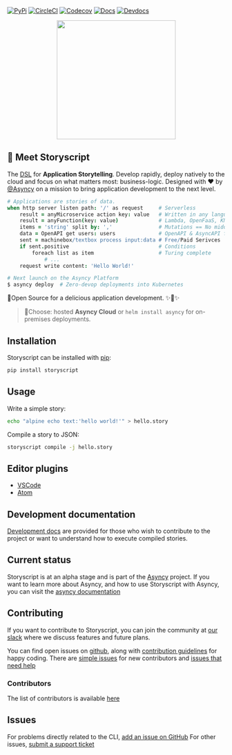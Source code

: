 [![PyPi](https://img.shields.io/pypi/v/storyscript.svg?maxAge=600&style=for-the-badge)](https://pypi.python.org/pypi/storyscript)
[![CircleCI](https://img.shields.io/circleci/project/github/storyscript/storyscript/master.svg?style=for-the-badge)](https://circleci.com/gh/storyscript/storyscript)
[![Codecov](https://img.shields.io/codecov/c/github/storyscript/storyscript.svg?style=for-the-badge)](https://codecov.io/github/storyscript/storyscript)
[![Docs](https://img.shields.io/badge/docs-online-brightgreen.svg?style=for-the-badge)](https://docs.asyncy.com/storyscript)
[![Devdocs](https://img.shields.io/badge/devdocs-online-brightgreen.svg?style=for-the-badge)](https://storyscript.readthedocs.io)


<div align="center">
<img src="https://user-images.githubusercontent.com/4370550/56803568-460e5800-6823-11e9-8a70-25ab4b7e32ea.png" width="275">
</div>

## 👋 Meet Storyscript
The [DSL](https://en.wikipedia.org/wiki/Domain-specific_language) for **Application Storytelling**.
Develop rapidly, deploy natively to the cloud and focus on what matters most: business-logic.
Designed with :heart: by [@Asyncy](https://asyncy.com) on a mission to bring application development to the next level.

```coffee
# Applications are stories of data.
when http server listen path: '/' as request     # Serverless
    result = anyMicroservice action key: value   # Written in any language wrapped in Docker or RKT
    result = anyFunction(key: value)             # Lambda, OpenFaaS, KNative or Storyscript
    items = 'string' split by: ','               # Mutations == No middleware
    data = OpenAPI get users: users              # OpenAPI & AsyncAPI for legacy system support
    sent = machinebox/textbox process input:data # Free/Paid Serivces
    if sent.positive                             # Conditions
        foreach list as item                     # Turing complete
            # ...
    request write content: 'Hello World!'

# Next launch on the Asyncy Platform
$ asyncy deploy  # Zero-devop deployments into Kubernetes
```

💯Open Source for a delicious application development. :sparkles::cake::sparkles:

> 🚀Choose: hosted **Asyncy Cloud** or `helm install asyncy` for on-premises deployments.

## Installation

Storyscript can be installed with [pip](https://pip.pypa.io):

```sh
pip install storyscript
```

## Usage

Write a simple story:

```sh
echo "alpine echo text:'hello world!'" > hello.story
```

Compile a story to JSON:

```sh
storyscript compile -j hello.story
```

## Editor plugins

- [VSCode](https://asyncy.click/vscode)
- [Atom](https://github.com/storyscript/atom)

## Development documentation

[Development docs](https://storyscript.readthedocs.io) are provided for those
who wish to contribute to the project or want to understand how to execute
compiled stories.

## Current status

Storyscript is at an alpha stage and is part of the [Asyncy](https://asyncy.com)
project. If you want to learn more about Asyncy, and how to use Storyscript
with Asyncy, you can visit the [asyncy documentation](https://docs.asyncy.com)

## Contributing

If you want to contribute to Storyscript, you can join the community at
[our slack](https://asyncy.click/slack) where we discuss features and future
plans.

You can find open issues on [github](https://github.com/storyscript/storyscript/issues),
along with [contribution guidelines](https://github.com/storyscript/storyscript/blob/master/CONTRIBUTING.md)
for happy coding.
There are [simple issues](https://github.com/storyscript/storyscript/issues?q=is%3Aopen+is%3Aissue+label%3A%22good+first+issue%22)
for new contributors and
[issues that need help](https://github.com/storyscript/storyscript/issues?q=is%3Aopen+is%3Aissue+label%3A%22help+wanted%22)

### Contributors

The list of contributors is available [here](https://github.com/storyscript/storyscript/contributors)

## Issues

For problems directly related to the CLI, [add an issue on GitHub](https://github.com/storyscript/storyscript/issues/new)
For other issues, [submit a support ticket](mailto:support@asyncy.com)
